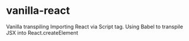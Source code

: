 # vanilla-react
Vanilla transpiling
Importing React via Script tag.
Using Babel to transpile JSX into React.createElement
